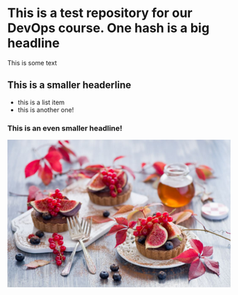 # This is a test repository for our DevOps course. One hash is a big headline

This is some text

## This is a smaller headerline

* this is a list item
* this is another one!

### This is an even smaller headline!

![](cake-banner.jpg)

